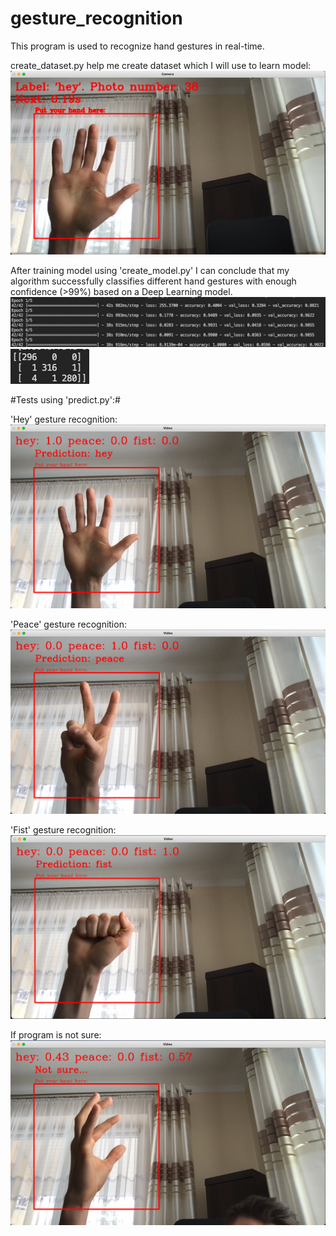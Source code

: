 # gesture_recognition
This program is used to recognize hand gestures in real-time.

create_dataset.py help me create dataset which I will use to learn model:
![alt text](https://github.com/SPiotr568/gesture_recognition/blob/main/Screens/create_dataset.png?raw=true)

After training model using 'create_model.py' I can conclude that my algorithm successfully classifies different hand gestures with enough confidence (>99%) based on a Deep Learning model.
![alt text](https://github.com/SPiotr568/gesture_recognition/blob/main/Screens/learning.png?raw=true)
![alt text](https://github.com/SPiotr568/gesture_recognition/blob/main/Screens/confusion_matrix.png?raw=true)


#Tests using 'predict.py':#

'Hey' gesture recognition:
![alt text](https://github.com/SPiotr568/gesture_recognition/blob/main/Screens/hey.png?raw=true)

'Peace' gesture recognition:
![alt text](https://github.com/SPiotr568/gesture_recognition/blob/main/Screens/peace.png?raw=true)

'Fist' gesture recognition:
![alt text](https://github.com/SPiotr568/gesture_recognition/blob/main/Screens/fist.png?raw=true)

If program is not sure:
![alt text](https://github.com/SPiotr568/gesture_recognition/blob/main/Screens/not_sure.png?raw=true)

